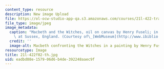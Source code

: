 ```yaml
---
content_type: resource
description: New image Upload
file: https://ol-ocw-studio-app-qa.s3.amazonaws.com/courses/21l-422-tragedy-fall-2002/eadbd08e157906d6b4de392248aaec9f_21l-422f02-th.jpg
file_type: image/jpeg
image_metadata:
  caption: "Macbeth and the Witches, oil on canvas by Henry Fuseli; in Petworth House\
    \ at Sussex, England. (Courtesy of\_[WebMuseum](http://www.ibiblio.org/wm/).)"
  credit: ''
  image-alt: Macbeth confronting the Witches in a painting by Henry Fuseli.
resourcetype: Image
title: 21l-422f02-th.jpg
uid: eadbd08e-1579-06d6-b4de-392248aaec9f
---
```

